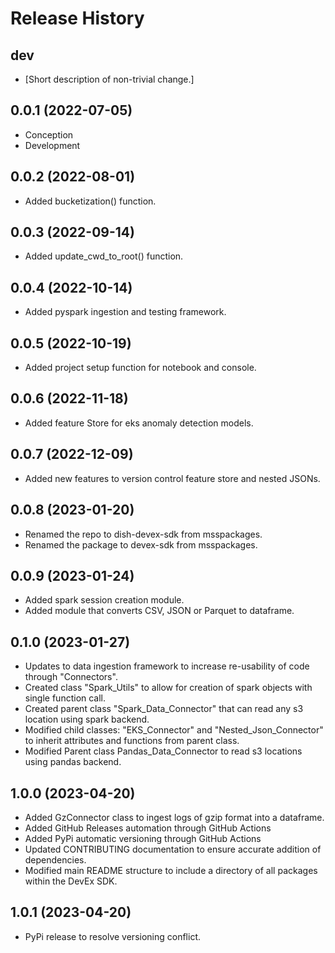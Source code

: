 Release History
===============

dev
---

- \[Short description of non-trivial change.\]

0.0.1 (2022-07-05)
------------------

- Conception
- Development


0.0.2 (2022-08-01)
------------------

- Added bucketization() function.

0.0.3 (2022-09-14)
------------------

- Added update_cwd_to_root() function.

0.0.4 (2022-10-14)
------------------

- Added pyspark ingestion and testing framework.

0.0.5 (2022-10-19)
------------------

- Added project setup function for notebook and console.

0.0.6 (2022-11-18)
------------------

- Added feature Store for eks anomaly detection models.

0.0.7 (2022-12-09)
------------------

- Added new features to version control feature store and nested JSONs.

0.0.8 (2023-01-20)
------------------

- Renamed the repo to dish-devex-sdk from msspackages.
- Renamed the package to devex-sdk from msspackages.


0.0.9 (2023-01-24)
------------------

- Added spark session creation module.
- Added module that converts CSV, JSON or Parquet to dataframe.

0.1.0 (2023-01-27)
------------------

- Updates to data ingestion framework to increase re-usability of code through "Connectors".
- Created class "Spark_Utils" to allow for creation of spark objects with single function call.
- Created parent class "Spark_Data_Connector" that can read any s3 location using spark backend.
- Modified child classes: "EKS_Connector" and "Nested_Json_Connector" to inherit attributes and functions from parent class. 
- Modified Parent class Pandas_Data_Connector to read s3 locations using pandas backend.

1.0.0 (2023-04-20)
------------------

- Added GzConnector class to ingest logs of gzip format into a dataframe.
- Added GitHub Releases automation through GitHub Actions
- Added PyPi automatic versioning through GitHub Actions
- Updated CONTRIBUTING documentation to ensure accurate addition of dependencies. 
- Modified main README structure to include a directory of all packages within the DevEx SDK.

1.0.1 (2023-04-20)
------------------
- PyPi release to resolve versioning conflict.